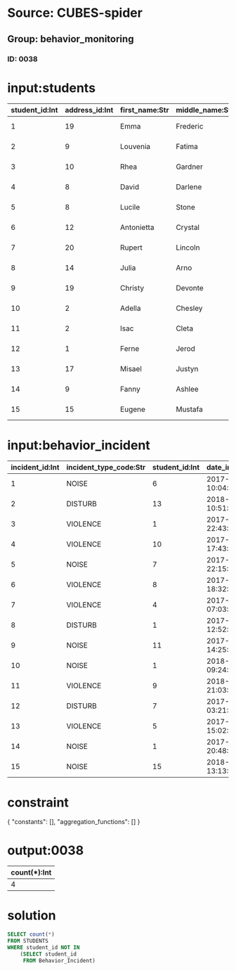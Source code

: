 # Source: CUBES-spider
## Group: behavior_monitoring
### ID: 0038

# input:students

| student_id:Int | address_id:Int | first_name:Str | middle_name:Str | last_name:Str | cell_mobile_number:Str | email_address:Str | date_first_rental:Str | date_left_university:Str | other_student_details:Str |
|---|---|---|---|---|---|---|---|---|---|
| 1 | 19 | Emma | Frederic | Rohan | 235.899.9744 | derrick.jenkins@example.com | 2017-12-05 15:20:04 | 2018-03-03 03:33:05 | nan |
| 2 | 9 | Louvenia | Fatima | Hansen | 1-247-673-8446 | rohan.clarabelle@example.org | 2017-08-08 22:30:36 | 2018-02-24 11:12:11 | nan |
| 3 | 10 | Rhea | Gardner | Bergnaum | 1-751-162-9676x115 | kkirlin@example.org | 2017-11-15 04:57:28 | 2018-03-19 12:49:20 | nan |
| 4 | 8 | David | Darlene | Gorczany | 1-895-196-9979 | eolson@example.com | 2018-02-15 20:03:11 | 2018-03-11 02:21:24 | nan |
| 5 | 8 | Lucile | Stone | Gottlieb | 1-036-062-5465 | dicki.kathryne@example.org | 2017-07-20 18:20:27 | 2018-03-18 16:07:42 | nan |
| 6 | 12 | Antonietta | Crystal | Fahey | (874)070-9495 | norwood.howell@example.org | 2017-10-31 12:33:09 | 2018-03-20 22:01:07 | nan |
| 7 | 20 | Rupert | Lincoln | Marks | 763.072.5520x5907 | lisette.brekke@example.net | 2017-09-25 12:02:23 | 2018-03-01 08:56:04 | first honor |
| 8 | 14 | Julia | Arno | Balistreri | 319.497.4575x2214 | jasmin.schuppe@example.com | 2018-02-23 02:28:07 | 2018-03-01 16:03:55 | nan |
| 9 | 19 | Christy | Devonte | Huels | (568)451-0917x3945 | dora.zboncak@example.org | 2018-01-11 19:49:39 | 2018-03-15 01:47:11 | nan |
| 10 | 2 | Adella | Chesley | Krajcik | 08605192839 | frederique.mante@example.org | 2017-07-05 19:15:29 | 2018-03-11 15:57:19 | first honor |
| 11 | 2 | Isac | Cleta | Fadel | +60(5)3280072514 | qharvey@example.com | 2017-09-13 04:06:15 | 2018-03-05 07:30:22 | first honor |
| 12 | 1 | Ferne | Jerod | Weimann | (921)011-7909x3518 | mitchel55@example.net | 2017-05-24 05:00:18 | 2018-02-28 12:33:53 | nan |
| 13 | 17 | Misael | Justyn | Will | (062)892-7033 | gbeatty@example.com | 2017-10-15 06:52:46 | 2018-03-18 07:01:27 | nan |
| 14 | 9 | Fanny | Ashlee | Haley | (820)260-5721 | foster.zemlak@example.com | 2018-03-14 11:37:10 | 2018-03-12 15:05:53 | nan |
| 15 | 15 | Eugene | Mustafa | Tremblay | 1-498-138-8088 | kertzmann.devon@example.net | 2018-03-11 22:42:47 | 2018-03-07 11:41:26 | first honor |

# input:behavior_incident

| incident_id:Int | incident_type_code:Str | student_id:Int | date_incident_start:Str | date_incident_end:Str | incident_summary:Str | recommendations:Str | other_details:Str |
|---|---|---|---|---|---|---|---|
| 1 | NOISE | 6 | 2017-07-09 10:04:13 | 2018-03-08 14:08:54 | nan | nan | nan |
| 2 | DISTURB | 13 | 2018-01-31 10:51:13 | 2018-03-18 18:40:05 | nan | nan | nan |
| 3 | VIOLENCE | 1 | 2017-10-10 22:43:54 | 2018-03-22 02:10:35 | nan | Transfer schools | nan |
| 4 | VIOLENCE | 10 | 2017-07-20 17:43:50 | 2018-03-09 06:28:44 | nan | nan | nan |
| 5 | NOISE | 7 | 2017-08-13 22:15:05 | 2018-02-25 05:38:58 | nan | nan | nan |
| 6 | VIOLENCE | 8 | 2017-06-09 18:32:28 | 2018-03-20 10:32:10 | nan | nan | nan |
| 7 | VIOLENCE | 4 | 2017-04-23 07:03:17 | 2018-03-19 02:35:39 | nan | nan | nan |
| 8 | DISTURB | 1 | 2017-05-02 12:52:09 | 2018-03-18 01:23:29 | nan | nan | nan |
| 9 | NOISE | 11 | 2017-06-19 14:25:54 | 2018-03-08 09:36:36 | nan | nan | nan |
| 10 | NOISE | 1 | 2018-01-27 09:24:45 | 2018-03-13 05:18:05 | nan | nan | nan |
| 11 | VIOLENCE | 9 | 2018-03-06 21:03:58 | 2018-03-06 14:44:37 | nan | Transfer schools | nan |
| 12 | DISTURB | 7 | 2017-08-27 03:21:30 | 2018-03-02 16:06:34 | nan | nan | nan |
| 13 | VIOLENCE | 5 | 2017-05-25 15:02:53 | 2018-03-10 21:12:22 | nan | nan | nan |
| 14 | NOISE | 1 | 2017-08-29 20:48:56 | 2018-03-16 14:37:20 | nan | Transfer schools | nan |
| 15 | NOISE | 15 | 2018-02-05 13:13:45 | 2018-03-08 09:00:48 | nan | nan | nan |

# constraint

{
  "constants": [],
  "aggregation_functions": []
}

# output:0038

| count(*):Int |
|---|
| 4 |

# solution

```sql
SELECT count(*)
FROM STUDENTS
WHERE student_id NOT IN
    (SELECT student_id
     FROM Behavior_Incident)
```
